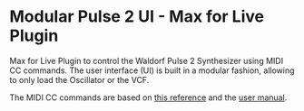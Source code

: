 # Modular Pulse 2 UI - Max for Live Plugin

Max for Live Plugin to control the Waldorf Pulse 2 Synthesizer using MIDI CC commands.
The user interface (UI) is built in a modular fashion, allowing to only load the Oscillator or the VCF.

The MIDI CC commands are based on [this reference](https://downloads.waldorfmusic.com/cloud/index.php/s/KzjAwQjrs497BZF) and the [user manual](https://cloud.waldorfmusic.com/index.php/s/jjKoRMjgHNWER72).


